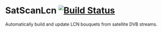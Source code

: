 SatScanLcn [![Build Status](https://travis-ci.org/Huevos/SatScanLcn.svg?branch=master)](https://travis-ci.org/Huevos/SatScanLcn)
================

Automatically build and update LCN bouquets from satellite DVB streams.
